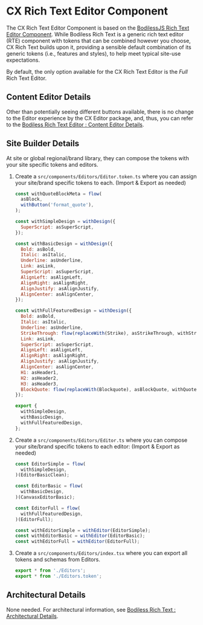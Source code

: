 # CX Rich Text Editor Component

The CX Rich Text Editor Component is based on the [BodilessJS Rich Text Editor
Component](/Components/Editors/RichText). While Bodiless Rich Text is a generic rich text editor
(RTE) component with tokens that can be combined however you choose, CX Rich Text builds upon it,
providing a sensible default combination of its generic tokens (i.e., features and styles), to help
meet typical site-use expectations.

By default, the only option available for the CX Rich Text Editor is the _Full_ Rich Text Editor.

## Content Editor Details

Other than potentially seeing different buttons available, there is no change to the Editor
experience by the CX Editor package, and, thus, you can refer to the [Bodiless Rich Text Editor :
Content Editor Details](../RichText#content-editor-details).

## Site Builder Details

At site or global regional/brand library, they can compose the tokens with your site specific tokens
and editors.

01. Create a `src/components/Editors/Editor.token.ts`  where you can assign your site/brand specific
    tokens to each.  (Import & Export as needed)
    ```js
    const withQuoteBlockMeta = flow(
      asBlock,
      withButton('format_quote'),
    );

    const withSimpleDesign = withDesign({
      SuperScript: asSuperScript,
    });

    const withBasicDesign = withDesign({
      Bold: asBold,
      Italic: asItalic,
      Underline: asUnderline,
      Link: asLink,
      SuperScript: asSuperScript,
      AlignLeft: asAlignLeft,
      AlignRight: asAlignRight,
      AlignJustify: asAlignJustify,
      AlignCenter: asAlignCenter,
    });

    const withFullFeaturedDesign = withDesign({
      Bold: asBold,
      Italic: asItalic,
      Underline: asUnderline,
      StrikeThrough: flow(replaceWith(Strike), asStrikeThrough, withStrikeThroughMeta),
      Link: asLink,
      SuperScript: asSuperScript,
      AlignLeft: asAlignLeft,
      AlignRight: asAlignRight,
      AlignJustify: asAlignJustify,
      AlignCenter: asAlignCenter,
      H1: asHeader1,
      H2: asHeader2,
      H3: asHeader3,
      BlockQuote: flow(replaceWith(Blockquote), asBlockQuote, withQuoteBlockMeta),
    });

    export {
      withSimpleDesign,
      withBasicDesign,
      withFullFeaturedDesign,
    };
    ```
01. Create a `src/components/Editors/Editor.ts`  where you can compose your site/brand specific
    tokens to each editor:  (Import & Export as needed)
    ```js
    const EditorSimple = flow(
      withSimpleDesign,
    )(EditorBasicClean);

    const EditorBasic = flow(
      withBasicDesign,
    )(CanvasxEditorBasic);

    const EditorFull = flow(
      withFullFeaturedDesign,
    )(EditorFull);

    const withEditorSimple = withEditor(EditorSimple);
    const withEditorBasic = withEditor(EditorBasic);
    const withEditorFull = withEditor(EditorFull);
    ```
01. Create a `src/components/Editors/index.tsx`  where you can export all tokens and schemas from
    Editors.
    ```js
    export * from './Editors';
    export * from './Editors.token';
    ```

## Architectural Details

None needed. For architectural information, see [Bodiless Rich Text : Architectural
Details](../RichText#architectural-details).
